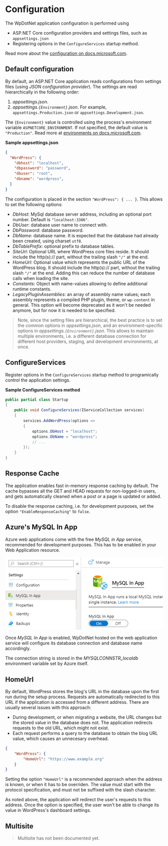 # Configuration

The WpDotNet application configuration is performed using 
- ASP.NET Core configuration providers and settings files, such as `appsettings.json`
- Registering options in the `ConfigureServices` startup method.

Read more about the [configuration on docs.microsoft.com](https://docs.microsoft.com/en-us/aspnet/core/fundamentals/configuration/).

## Default configuration

By default, an ASP.NET Core application reads configurations from settings files (using *JSON configuration provider*). The settings are read hierarchically in the following order:

1. *appsettings.json*.
2. *appsettings.`{Environment}`.json*. For example, `appsettings.Production.json` or `appsettings.Development.json`.

The `{Environment}` value is controlled using the process's environment variable `ASPNETCORE_ENVIRONMENT`. If not specified, the default value is `"Production"`. Read more at [environments on docs.microsoft.com](https://docs.microsoft.com/en-us/aspnet/core/fundamentals/environments).

**Sample appsettings.json**

```json
{
  "WordPress": {
    "dbhost": "localhost",
    "dbpassword": "password",
    "dbuser": "root",
    "dbname": "wordpress",
  }
}
```

The configuration is placed in the section `"WordPress": { ... }`. This allows to set the following options:

- *DbHost*: MySql database server address, including an optional port number. Default is `"localhost:3306"`.
- *DbUser*: database user name to connect with.
- *DbPassword*: database password.
- *DbName*: database name. It is expected that the database had already been created, using charset `utf8`.
- *DbTablePrefix*: optional prefix to database tables.
- *SiteUrl*: Optional URL where WordPress core files reside. It should include the http(s):// part, without the trailing slash `"/"` at the end.
- *HomeUrl*: Optional value which represents the public URL of the WordPress blog. It should include the http(s):// part, without the trailing slash `"/"` at the end. Adding this can reduce the number of database calls when loading the site.
- *Constants*: Object with name-values allowing to define additional runtime constants.
- *LegacyPluginAssemblies*: an array of assembly name values; each assembly represents a compiled PHP plugin, theme, or `wp-content` in general. This option will become deprecated as it won't be needed anymore, but for now it is needed to be specified.

> Note, since the setting files are hierarchical, the best practice is to set the common options in *appsettings.json*, and an environment-specific options in *appsettings.`{Environment}`.json*. This allows to maintain multiple environments, i.e. a different database connection for different host providers, staging, and development environments, at once.

## ConfigureServices

Register options in the `ConfigureServices` startup method to programically control the application settings.

**Sample ConfigureServices method**

```C#
public partial class Startup
{
    public void ConfigureServices(IServiceCollection services)
    {
        services.AddWordPress(options =>
        {
            options.DbHost = "localhost";
            options.DbName = "wordpress";
            // ...
        });
    }
}
```

## Response Cache

The application enables fast in-memory response caching by default. The cache bypasses all the GET and HEAD requests for non-logged-in users, and gets automatically cleaned when a post or a page is updated or added.

To disable the response caching, i.e. for development purposes, set the option `"EnableResponseCaching"` to `false`.

## Azure's MySQL In App

Azure web applications come with the free *MySQL in App* service, recommended for development purposes. This has to be enabled in your Web Application resource.

![MySQL in App](img/mysql-in-app.png)

Once *MySQL In App* is enabled, WpDotNet hosted on the web application service will configure its database connection and database name accordingly.

The connection string is stored in the *MYSQLCONNSTR_localdb* environment variable set by Azure itself.

## HomeUrl

By default, WordPress stores the blog's URL in the database upon the first run during the setup process. Requests are automatically redirected to this URL if the application is accessed from a different address. There are usually several issues with this approach:

- During development, or when migrating a website, the URL changes but the stored value in the database does not. The application redirects requests to the old URL, which might not exist.
- Each request performs a query to the database to obtain the blog URL value, which causes an unnecesary overhead.

```json
{
    "WordPress": {
        "HomeUrl": "https://www.example.org"
    }
}
```

Setting the option `"HomeUrl"` is a recommended approach when the address is known, or when it has to be overriden. The value must start with the protocol specification, and must not be suffixed with the slash character.

As noted above, the application will redirect the user's requests to this address. Once the option is specified, the user won't be able to change its value in WordPress's dashboard settings.

## Multisite

> Multisite has not been documented yet.
